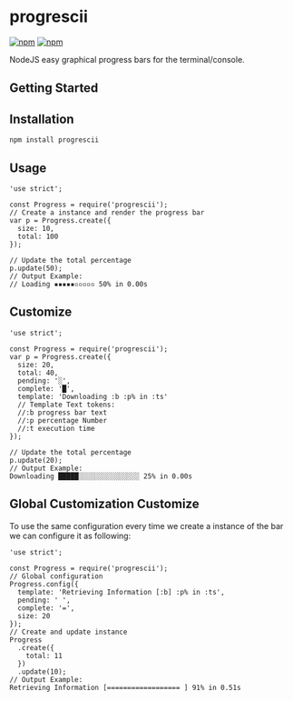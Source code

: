 # progrescii

[![npm](https://img.shields.io/npm/v/npm.svg?style=flat-square)](https://www.npmjs.com/package/progrescii)
[![npm](https://img.shields.io/npm/l/progrescii.svg?style=flat-square)](https://www.npmjs.com/package/progrescii)

NodeJS easy graphical progress bars for the terminal/console.

## Getting Started

## Installation

```lang:bash
npm install progrescii
```

## Usage

```lang:javascript
'use strict';

const Progress = require('progrescii');
// Create a instance and render the progress bar
var p = Progress.create({
  size: 10,
  total: 100
});

// Update the total percentage
p.update(50);
// Output Example:
// Loading ▪▪▪▪▪▫▫▫▫▫ 50% in 0.00s
```

## Customize

```lang:javascript
'use strict';

const Progress = require('progrescii');
var p = Progress.create({
  size: 20,
  total: 40,
  pending: '░',
  complete: '█',
  template: 'Downloading :b :p% in :ts'
  // Template Text tokens:
  //:b progress bar text
  //:p percentage Number
  //:t execution time
});

// Update the total percentage
p.update(20);
// Output Example:
Downloading █████░░░░░░░░░░░░░░░ 25% in 0.00s
```

## Global Customization Customize

To use the same configuration every time we create a instance of the bar we can configure it as following:

```lang:javascript
'use strict';

const Progress = require('progrescii');
// Global configuration
Progress.config({
  template: 'Retrieving Information [:b] :p% in :ts',
  pending: ' ',
  complete: '=',
  size: 20
});
// Create and update instance
Progress
  .create({
    total: 11
  })
  .update(10);
// Output Example:
Retrieving Information [================== ] 91% in 0.51s
```
